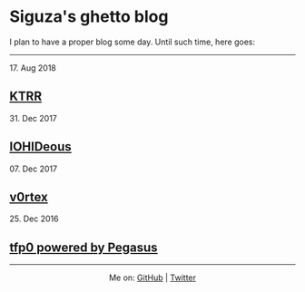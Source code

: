 # Siguza's ghetto blog

I plan to have a proper blog some day. Until such time, here goes:

<hr>

17\. Aug 2018
## [KTRR](/KTRR/)

31\. Dec 2017
## [IOHIDeous](/IOHIDeous/)

07\. Dec 2017
## [v0rtex](/v0rtex/)

25\. Dec 2016
## [tfp0 powered by Pegasus](/cl0ver/)

<hr>

<center>Me on: <a href="https://github.com/Siguza/">GitHub</a> | <a href="https://twitter.com/s1guza">Twitter</a></center>
